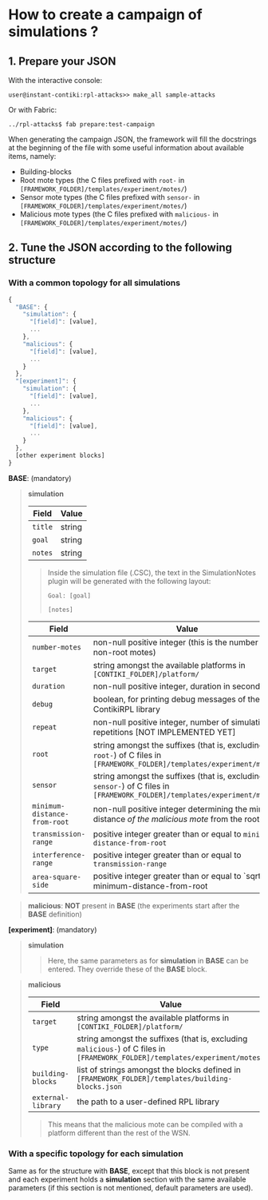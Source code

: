 # How to create a campaign of simulations ?

## 1. Prepare your JSON

With the interactive console:
 
 ```
 user@instant-contiki:rpl-attacks>> make_all sample-attacks
 ```

Or with Fabric:

 ```
 ../rpl-attacks$ fab prepare:test-campaign
 ```
 
 When generating the campaign JSON, the framework will fill the docstrings at the beginning of the file with some useful information about available items, namely:
 
 - Building-blocks
 - Root mote types (the C files prefixed with `root-` in `[FRAMEWORK_FOLDER]/templates/experiment/motes/`)
 - Sensor mote types (the C files prefixed with `sensor-` in `[FRAMEWORK_FOLDER]/templates/experiment/motes/`)
 - Malicious mote types (the C files prefixed with `malicious-` in `[FRAMEWORK_FOLDER]/templates/experiment/motes/`)


## 2. Tune the JSON according to the following structure

### With a common topology for all simulations
 
 ```javascript
 {
   "BASE": {
     "simulation": { 
       "[field]": [value],
       ...
     },
     "malicious": {
       "[field]": [value],
       ...
     }
   },
   "[experiment]": {
     "simulation": { 
       "[field]": [value],
       ...
     },
     "malicious": {
       "[field]": [value],
       ...
     }
   },
   [other experiment blocks]
 }
 ```
 
**BASE**: (mandatory)
 
 > **simulation**
 >
 >  **Field** | **Value**
 >  --- | ---
 >  `title` | string
 >  `goal` | string
 >  `notes` | string
 >
 >> Inside the simulation file (.CSC), the text in the SimulationNotes plugin will be generated with the following layout:
 >>
 >> `Goal: [goal]`
 >> 
 >> `[notes]`
 >
 >  **Field** | **Value**
 >  --- | ---
 >  `number-motes` | non-null positive integer (this is the number of non-root motes)
 >  `target` | string amongst the available platforms in `[CONTIKI_FOLDER]/platform/`
 >  `duration` | non-null positive integer, duration in seconds
 >  `debug` | boolean, for printing debug messages of the ContikiRPL library
 >  `repeat` | non-null positive integer, number of simulation repetitions [NOT IMPLEMENTED YET]
 >  `root` | string amongst the suffixes (that is, excluding `root-`) of C files in `[FRAMEWORK_FOLDER]/templates/experiment/motes/`
 >  `sensor` | string amongst the suffixes (that is, excluding `sensor-`) of C files in `[FRAMEWORK_FOLDER]/templates/experiment/motes/`
 >  `minimum-distance-from-root` | non-null positive integer determining the minimal distance *of the malicious mote* from the root
 >  `transmission-range` | positive integer greater than or equal to `minimum-distance-from-root`
 >  `interference-range` | positive integer greater than or equal to `transmission-range`
 >  `area-square-side` | positive integer greater than or equal to `sqrt(2) * minimum-distance-from-root
 
 > **malicious**: **NOT** present in **BASE**
 >   (the experiments start after the **BASE** definition)


**[experiment]**: (mandatory)
 
 > **simulation**
 >
 >> Here, the same parameters as for **simulation** in **BASE** can be entered. They override these of the **BASE** block.

 > **malicious**
 > 
 >  **Field** | **Value**
 >  --- | ---
 >  `target` | string amongst the available platforms in `[CONTIKI_FOLDER]/platform/`
 >  `type` | string amongst the suffixes (that is, excluding `malicious-`) of C files in `[FRAMEWORK_FOLDER]/templates/experiment/motes/`
 >  `building-blocks` | list of strings amongst the blocks defined in `[FRAMEWORK_FOLDER]/templates/building-blocks.json`
 >  `external-library` | the path to a user-defined RPL library
 >
 >> This means that the malicious mote can be compiled with a platform different than the rest of the WSN.


### With a specific topology for each simulation
 
Same as for the structure with **BASE**, except that this block is not present and each experiment holds a **simulation** section with the same available parameters (if this section is not mentioned, default parameters are used).